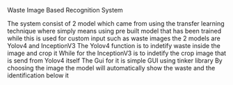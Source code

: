 Waste Image Based Recognition System

The system consist of 2 model which came from using the transfer learning technique where simply means using pre built model that has been trained while this is used for custom input such as waste images the 2 models are Yolov4 and InceptionV3 
The Yolov4 function is to indetify waste inside the image and crop it
While for the InceptionV3 is to indetify the crop image that is send from Yolov4 itself
The Gui for it is simple GUI using tinker library 
By choosing the image the model will automatically show the waste and the identification below it
